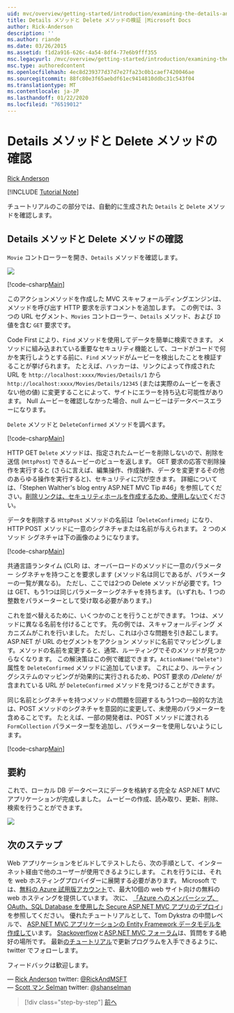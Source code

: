 ```yaml
---
uid: mvc/overview/getting-started/introduction/examining-the-details-and-delete-methods
title: Details メソッドと Delete メソッドの検証 |Microsoft Docs
author: Rick-Anderson
description: ''
ms.author: riande
ms.date: 03/26/2015
ms.assetid: f1d2a916-626c-4a54-8df4-77e6b9fff355
msc.legacyurl: /mvc/overview/getting-started/introduction/examining-the-details-and-delete-methods
msc.type: authoredcontent
ms.openlocfilehash: 4ec8d239377d37d7e27fa23c0b1caef7420046ae
ms.sourcegitcommit: 88fc80e3f65aebdf61ec9414810ddbc31c543f04
ms.translationtype: MT
ms.contentlocale: ja-JP
ms.lasthandoff: 01/22/2020
ms.locfileid: "76519012"
---
```

# <a name="examining-the-details-and-delete-methods"></a>Details メソッドと Delete メソッドの確認

[Rick Anderson]((https://twitter.com/RickAndMSFT))

[!INCLUDE [Tutorial Note](index.md)]

チュートリアルのこの部分では、自動的に生成された `Details` と `Delete` メソッドを確認します。

## <a name="examining-the-details-and-delete-methods"></a>Details メソッドと Delete メソッドの確認

`Movie` コントローラーを開き、`Details` メソッドを確認します。

![](examining-the-details-and-delete-methods/_static/image1.png)

[!code-csharp[Main](examining-the-details-and-delete-methods/samples/sample1.cs)]

このアクションメソッドを作成した MVC スキャフォールディングエンジンは、メソッドを呼び出す HTTP 要求を示すコメントを追加します。 この例では、3つの URL セグメント、`Movies` コントローラー、`Details` メソッド、および `ID` 値を含む `GET` 要求です。

Code First により、`Find` メソッドを使用してデータを簡単に検索できます。 メソッドに組み込まれている重要なセキュリティ機能として、コードがコードで何かを実行しようとする前に、`Find` メソッドがムービーを検出したことを検証することが挙げられます。 たとえば、ハッカーは、リンクによって作成された URL を `http://localhost:xxxx/Movies/Details/1` から `http://localhost:xxxx/Movies/Details/12345` (または実際のムービーを表さない他の値) に変更することによって、サイトにエラーを持ち込む可能性があります。 Null ムービーを確認しなかった場合、null ムービーはデータベースエラーになります。

`Delete` メソッドと `DeleteConfirmed` メソッドを調べます。

[!code-csharp[Main](examining-the-details-and-delete-methods/samples/sample2.cs?highlight=17)]

HTTP GET `Delete` メソッドは、指定されたムービーを削除しないので、削除を送信 (`HttpPost`) できるムービーのビューを返します。 GET 要求の応答で削除操作を実行すると (さらに言えば、編集操作、作成操作、データを変更するその他のあらゆる操作を実行すると)、セキュリティに穴が空きます。 詳細については、「Stephen Walther's blog entry ASP.NET MVC Tip #46」を参照してください。[削除リンクは、セキュリティホールを作成するため、使用しないで](http://stephenwalther.com/blog/archive/2009/01/21/asp.net-mvc-tip-46-ndash-donrsquot-use-delete-links-because.aspx)ください。

データを削除する `HttpPost` メソッドの名前は「`DeleteConfirmed`」になり、HTTP POST メソッドに一意のシグネチャまたは名前が与えられます。 2 つのメソッド シグネチャは下の画像のようになります。

[!code-csharp[Main](examining-the-details-and-delete-methods/samples/sample3.cs)]

共通言語ランタイム (CLR) は、オーバーロードのメソッドに一意のパラメーター シグネチャを持つことを要求します (メソッド名は同じであるが、パラメーターの一覧が異なる)。 ただし、ここでは2つの Delete メソッドが必要です。1つは GET、もう1つは同じパラメーターシグネチャを持ちます。 (いずれも、1 つの整数をパラメーターとして受け取る必要があります。)

これを並べ替えるために、いくつかのことを行うことができます。 1つは、メソッドに異なる名前を付けることです。 先の例では、スキャフォールディング メカニズムがこれを行いました。 ただし、これは小さな問題を引き起こします。ASP.NET が URL のセグメントをアクション メソッドに名前でマッピングします。メソッドの名前を変更すると、通常、ルーティングでそのメソッドが見つからなくなります。 この解決策はこの例で確認できます。`ActionName("Delete")` 属性を `DeleteConfirmed` メソッドに追加しています。 これにより、ルーティングシステムのマッピングが効果的に実行されるため、POST 要求の */Delete/* が含まれている URL が `DeleteConfirmed` メソッドを見つけることができます。

同じ名前とシグネチャを持つメソッドの問題を回避するもう1つの一般的な方法は、POST メソッドのシグネチャを意図的に変更して、未使用のパラメーターを含めることです。 たとえば、一部の開発者は、POST メソッドに渡される `FormCollection` パラメーター型を追加し、パラメーターを使用しないようにします。

[!code-csharp[Main](examining-the-details-and-delete-methods/samples/sample4.cs)]

## <a name="summary"></a>要約

これで、ローカル DB データベースにデータを格納する完全な ASP.NET MVC アプリケーションが完成しました。 ムービーの作成、読み取り、更新、削除、検索を行うことができます。

![](examining-the-details-and-delete-methods/_static/image2.png)

## <a name="next-steps"></a>次のステップ

Web アプリケーションをビルドしてテストしたら、次の手順として、インターネット経由で他のユーザーが使用できるようにします。 これを行うには、それを web ホスティングプロバイダーに展開する必要があります。 Microsoft では、[無料の Azure 試用版アカウント](https://www.windowsazure.com/pricing/free-trial/?WT.mc_id=A443DD604)で、最大10個の web サイト向けの無料の web ホスティングを提供しています。 次に、 [「Azure へのメンバーシップ、OAuth、SQL Database を使用した Secure ASP.NET MVC アプリのデプロイ](https://docs.microsoft.com/aspnet/core/security/authorization/secure-data)」を参照してください。 優れたチュートリアルとして、Tom Dykstra の中間レベルで、 [ASP.NET MVC アプリケーションの Entity Framework データモデルを作成して](../getting-started-with-ef-using-mvc/creating-an-entity-framework-data-model-for-an-asp-net-mvc-application.md)います。 [Stackoverflow](http://stackoverflow.com/help)と[ASP.NET MVC フォーラム](https://forums.asp.net/1146.aspx)は、質問をする絶好の場所です。 最新[のチュートリアル](https://twitter.com/RickAndMSFT)で更新プログラムを入手できるように、twitter でフォローします。

フィードバックは歓迎します。

— [Rick Anderson](https://blogs.msdn.com/rickAndy) twitter: [@RickAndMSFT](https://twitter.com/RickAndMSFT)  
— [Scott マン Selman](http://www.hanselman.com/blog/) twitter: [@shanselman](https://twitter.com/shanselman)

> [!div class="step-by-step"]
> [前へ](adding-validation.md)

